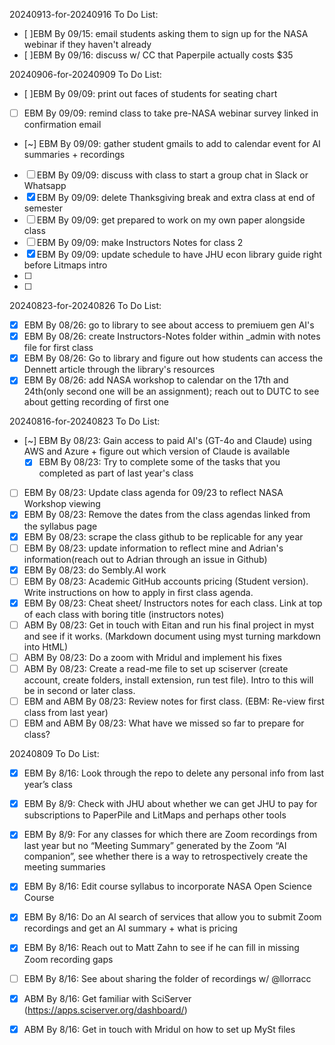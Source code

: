 20240913-for-20240916 To Do List:
- [ ]EBM By 09/15: email students asking them to sign up for the NASA webinar if they haven't already
- [ ]EBM By 09/16: discuss w/ CC that Paperpile actually costs $35

20240906-for-20240909 To Do List:
- [ ]EBM By 09/09: print out faces of students for seating chart
- [ ] EBM By 09/09: remind class to take pre-NASA webinar survey linked in confirmation email
- [~] EBM By 09/09: gather student gmails to add to calendar event for AI summaries + recordings
- [ ] EBM By 09/09: discuss with class to start a group chat in Slack or Whatsapp
- [x] EBM By 09/09: delete Thanksgiving break and extra class at end of semester
- [ ] EBM By 09/09: get prepared to work on my own paper alongside class
- [ ] EBM By 09/09: make Instructors Notes for class 2
- [x] EBM By 09/09: update schedule to have JHU econ library guide right before Litmaps intro
- [ ] 
- [ ] 


20240823-for-20240826 To Do List:
- [x] EBM By 08/26: go to library to see about access to premiuem gen AI's
- [x] EBM By 08/26: create Instructors-Notes folder within _admin with notes file for first class
- [x] EBM By 08/26: Go to library and figure out how students can access the Dennett article through the library's resources
- [x] EBM By 08/26: add NASA workshop to calendar on the 17th and 24th(only second one will be an assignment); reach out to DUTC to see about getting recording of first one

20240816-for-20240823 To Do List:
- [~] EBM By 08/23: Gain access to paid AI's (GT-4o and Claude) using AWS and Azure + figure out which version of Claude is available
  - [x] EBM By 08/23: Try to complete some of the tasks that you completed as part of last year's class
- [ ] EBM By 08/23: Update class agenda for 09/23 to reflect NASA Workshop viewing
- [x] EBM By 08/23: Remove the dates from the class agendas linked from the syllabus page
- [x] EBM By 08/23: scrape the class github to be replicable for any year
- [ ] EBM By 08/23: update information to reflect mine and Adrian's information(reach out to Adrian through an issue in Github)
- [x] EBM By 08/23: do Sembly.AI work
- [ ] EBM By 08/23: Academic GitHub accounts pricing (Student version). Write instructions on how to apply in first class agenda.
- [x] EBM By 08/23: Cheat sheet/ Instructors notes for each class. Link at top of each class with boring title (instructors notes)
- [ ] ABM By 08/23: Get in touch with Eitan and run his final project in myst and see if it works. (Markdown document using myst turning markdown into HtML)
- [ ] ABM By 08/23: Do a zoom with Mridul and implement his fixes
- [ ] ABM By 08/23: Create a read-me file to set up sciserver (create account, create folders, install extension, run test file). Intro to this will be in second or later class.
- [ ] EBM and ABM By 08/23: Review notes for first class. (EBM: Re-view first class from last year)
- [ ] EBM and ABM By 08/23: What have we missed so far to prepare for class?

20240809 To Do List:
- [x] EBM By 8/16: Look through the repo to delete any personal info from last year’s class
- [x] EBM By 8/9: Check with JHU about whether we can get JHU to pay for subscriptions to PaperPile and LitMaps and perhaps other tools
- [x] EBM By 8/9: For any classes for which there are Zoom recordings from last year but no “Meeting Summary” generated by the Zoom “AI companion”, see whether there is a way to retrospectively create the meeting summaries
- [x] EBM By 8/16: Edit course syllabus to incorporate NASA Open Science Course
- [x] EBM By 8/16: Do an AI search of services that allow you to submit Zoom recordings and get an AI  summary + what is pricing
- [x] EBM By 8/16: Reach out to Matt Zahn to see if he can fill in missing Zoom recording gaps
- [ ] EBM By 8/16: See about sharing the folder of recordings w/ @llorracc
- [x] ABM By 8/16: Get familiar with SciServer (https://apps.sciserver.org/dashboard/)
- [x] ABM By 8/16: Get in touch with Mridul on how to set up MySt files 

